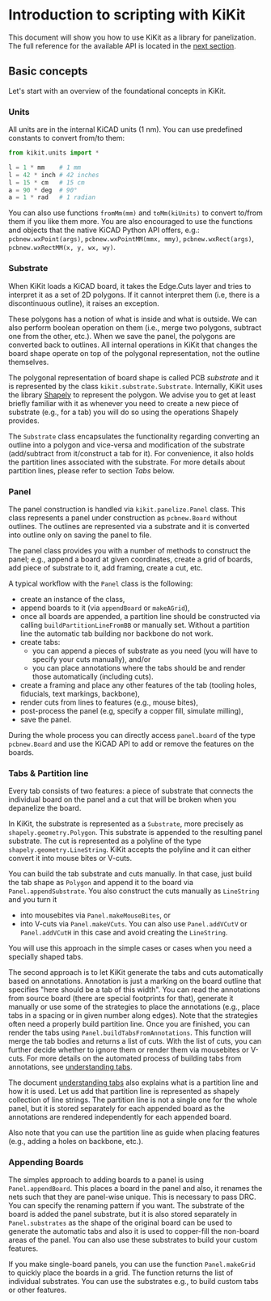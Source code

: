# Introduction to scripting with KiKit

This document will show you how to use KiKit as a library for panelization. The
full reference for the available API is located in the [next
section](python_api.md).

## Basic concepts

Let's start with an overview of the foundational concepts in KiKit.

### Units

All units are in the internal KiCAD units (1 nm). You can use predefined
constants to convert from/to them:

```.py
from kikit.units import *

l = 1 * mm    # 1 mm
l = 42 * inch # 42 inches
l = 15 * cm   # 15 cm
a = 90 * deg  # 90°
a = 1 * rad   # 1 radian
```

You can also use functions `fromMm(mm)` and `toMm(kiUnits)` to convert to/from
them if you like them more. You are also encouraged to use the functions and
objects that the native KiCAD Python API offers, e.g.: `pcbnew.wxPoint(args)`,
`pcbnew.wxPointMM(mmx, mmy)`, `pcbnew.wxRect(args)`, `pcbnew.wxRectMM(x, y, wx,
wy)`.

### Substrate

When KiKit loads a KiCAD board, it takes the Edge.Cuts layer and tries to
interpret it as a set of 2D polygons. If it cannot interpret them (i.e, there is
a discontinuous outline), it raises an exception.

These polygons has a notion of what is inside and what is outside. We can also
perform boolean operation on them (i.e., merge two polygons, subtract one from
the other, etc.). When we save the panel, the polygons are converted back to
outlines. All internal operations in KiKit that changes the board shape operate
on top of the polygonal representation, not the outline themselves.

The polygonal representation of board shape is called PCB *substrate* and it is
represented by the class `kikit.substrate.Substrate`. Internally, KiKit uses the
library [Shapely](https://shapely.readthedocs.io/en/stable/manual.html) to
represent the polygon. We advise you to get at least briefly familiar with it as
whenever you need to create a new piece of substrate (e.g., for a tab) you will
do so using the operations Shapely provides.

The `Substrate` class encapsulates the functionality regarding converting an
outline into a polygon and vice-versa and modification of the substrate
(add/subtract from it/construct a tab for it). For convenience, it also holds
the partition lines associated with the substrate. For more details about
partition lines, please refer to section *Tabs* below.

### Panel

The panel construction is handled via `kikit.panelize.Panel` class. This class
represents a panel under construction as `pcbnew.Board` without outlines. The
outlines are represented via a substrate and it is converted into outline only
on saving the panel to file.

The panel class provides you with a number of methods to construct the panel;
e.g., append a board at given coordinates, create a grid of boards, add piece of
substrate to it, add framing, create a cut, etc.

A typical workflow with the `Panel` class is the following:

- create an instance of the class,
- append boards to it (via `appendBoard` or `makeAGrid`),
- once all boards are appended, a partition line should be constructed via
  calling `buildPartitionLineFromBB` or manually set. Without a partition line
  the automatic tab building nor backbone do not work.
- create tabs:
    - you can append a pieces of substrate as you need (you will have to
      specify your cuts manually), and/or
    - you can place annotations where the tabs should be and render those
      automatically (including cuts).
- create a framing and place any other features of the tab (tooling holes,
  fiducials, text markings, backbone),
- render cuts from lines to features (e.g., mouse bites),
- post-process the panel (e.g, specify a copper fill, simulate milling),
- save the panel.

During the whole process you can directly access `panel.board` of the type
`pcbnew.Board` and use the KiCAD API to add or remove the features on the
boards.

### Tabs & Partition line

Every tab consists of two features: a piece of substrate that connects the
individual board on the panel and a cut that will be broken when you depanelize
the board.

In KiKit, the substrate is represented as a `Substrate`, more precisely as
`shapely.geometry.Polygon`. This substrate is appended to the resulting panel
substrate. The cut is represented as a polyline of the type
`shapely.geometry.LineString`. KiKit accepts the polyline and it can either
convert it into mouse bites or V-cuts.

You can build the tab substrate and cuts manually. In that case, just build the
tab shape as `Polygon` and append it to the board via `Panel.appendSubstrate`.
You also construct the cuts manually as `LineString` and you turn it

- into mousebites via `Panel.makeMouseBites`, or
- into V-cuts via `Panel.makeVCuts`. You can also use `Panel.addVCutV` or
  `Panel.addVCutH` in this case and avoid creating the `LineString`.

You will use this approach in the simple cases or cases when you need a
specially shaped tabs.

The second approach is to let KiKit generate the tabs and cuts automatically
based on annotations. Annotation is just a marking on the board outline that
specifies "here should be a tab of this width". You can read the annotations
from source board (there are special footprints for that), generate it manually
or use some of the strategies to place the annotations (e.g., place tabs in a
spacing or in given number along edges). Note that the strategies often need a
properly build partition line. Once you are finished, you can render the tabs
using `Panel.buildTabsFromAnnotations`. This function will merge the tab bodies
and returns a list of cuts. With the list of cuts, you can further decide
whether to ignore them or render them via mousebites or V-cuts. For more details
on the automated process of building tabs from annotations, see [understanding
tabs](tabs.md).

The document [understanding tabs](tabs.md) also explains what is a
partition line and how it is used. Let us add that partition line is represented
as shapely collection of line strings. The partition line is not a single one
for the whole panel, but it is stored separately for each appended board as the
annotations are rendered independently for each appended board.

Also note that you can use the partition line as guide when placing features
(e.g., adding a holes on backbone, etc.).

### Appending Boards

The simples approach to adding boards to a panel is using `Panel.appendBoard`.
This places a board in the panel and also, it renames the nets such that they
are panel-wise unique. This is necessary to pass DRC. You can specify the
renaming pattern if you want. The substrate of the board is added the panel
substrate, but it is also stored separately in `Panel.substrates` as the shape
of the original board can be used to generate the automatic tabs and also it is
used to copper-fill the non-board areas of the panel. You can also use these
substrates to build your custom features.

If you make single-board panels, you can use the function `Panel.makeGrid` to
quickly place the boards in a grid. The function returns the list of individual
substrates. You can use the substrates e.g., to build custom tabs or other
features.

